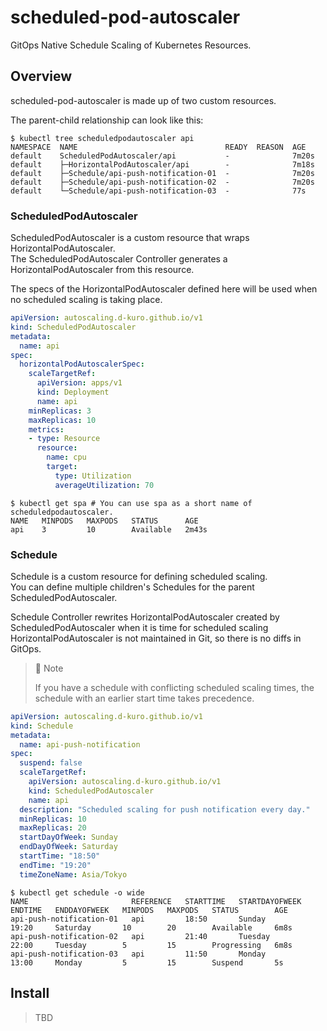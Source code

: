 # scheduled-pod-autoscaler

GitOps Native Schedule Scaling of Kubernetes Resources.

## Overview

scheduled-pod-autoscaler is made up of two custom resources.

The parent-child relationship can look like this:

```console
$ kubectl tree scheduledpodautoscaler api
NAMESPACE  NAME                                 READY  REASON  AGE
default    ScheduledPodAutoscaler/api           -              7m20s
default    ├─HorizontalPodAutoscaler/api        -              7m18s
default    ├─Schedule/api-push-notification-01  -              7m20s
default    ├─Schedule/api-push-notification-02  -              7m20s
default    └─Schedule/api-push-notification-03  -              77s
```

### ScheduledPodAutoscaler

ScheduledPodAutoscaler is a custom resource that wraps HorizontalPodAutoscaler.  
The ScheduledPodAutoscaler Controller generates a HorizontalPodAutoscaler from this resource.

The specs of the HorizontalPodAutoscaler defined here will be used when no scheduled scaling is taking place.

```yaml
apiVersion: autoscaling.d-kuro.github.io/v1
kind: ScheduledPodAutoscaler
metadata:
  name: api
spec:
  horizontalPodAutoscalerSpec:
    scaleTargetRef:
      apiVersion: apps/v1
      kind: Deployment
      name: api
    minReplicas: 3
    maxReplicas: 10
    metrics:
    - type: Resource
      resource:
        name: cpu
        target:
          type: Utilization
          averageUtilization: 70
```

```console
$ kubectl get spa # You can use spa as a short name of scheduledpodautoscaler.
NAME   MINPODS   MAXPODS   STATUS      AGE
api    3         10        Available   2m43s
```

### Schedule

Schedule is a custom resource for defining scheduled scaling.  
You can define multiple children's Schedules for the parent ScheduledPodAutoscaler.

Schedule Controller rewrites HorizontalPodAutoscaler created by ScheduledPodAutoscaler when it is time for scheduled scaling
HorizontalPodAutoscaler is not maintained in Git, so there is no diffs in GitOps.

> 📝 Note
>
> If you have a schedule with conflicting scheduled scaling times, the schedule with an earlier start time takes precedence.

```yaml
apiVersion: autoscaling.d-kuro.github.io/v1
kind: Schedule
metadata:
  name: api-push-notification
spec:
  suspend: false
  scaleTargetRef:
    apiVersion: autoscaling.d-kuro.github.io/v1
    kind: ScheduledPodAutoscaler
    name: api
  description: "Scheduled scaling for push notification every day."
  minReplicas: 10
  maxReplicas: 20
  startDayOfWeek: Sunday
  endDayOfWeek: Saturday
  startTime: "18:50"
  endTime: "19:20"
  timeZoneName: Asia/Tokyo
```

```console
$ kubectl get schedule -o wide
NAME                       REFERENCE   STARTTIME   STARTDAYOFWEEK   ENDTIME   ENDDAYOFWEEK   MINPODS   MAXPODS   STATUS        AGE
api-push-notification-01   api         18:50       Sunday           19:20     Saturday       10        20        Available     6m8s
api-push-notification-02   api         21:40       Tuesday          22:00     Tuesday        5         15        Progressing   6m8s
api-push-notification-03   api         11:50       Monday           13:00     Monday         5         15        Suspend       5s
```

## Install

> TBD
